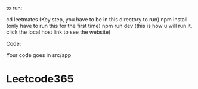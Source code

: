 to run:

cd leetmates (Key step, you have to be in this directory to run)
npm install (only have to run this for the first time)
npm run dev (this is how u will run it, click the local host link to see the website)

Code:

Your code goes in src/app
# Leetcode365
